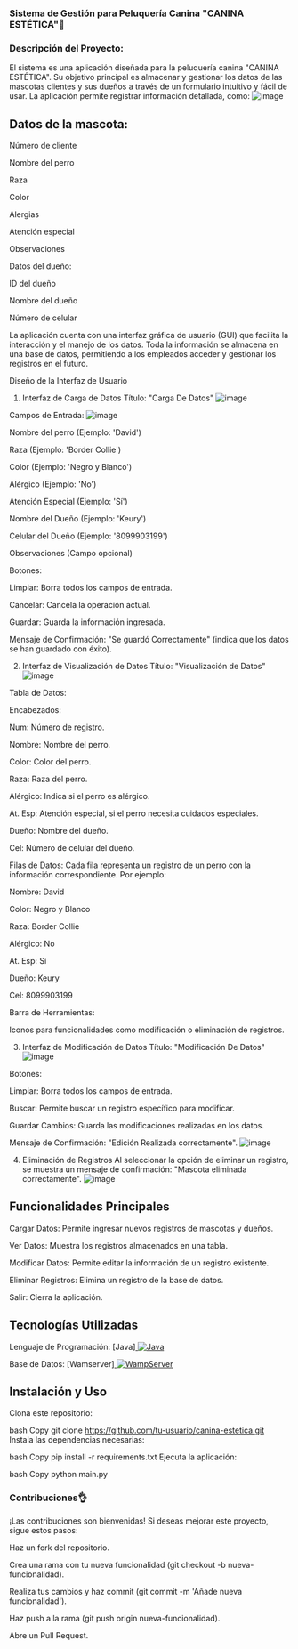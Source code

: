 ### Sistema de Gestión para Peluquería Canina "CANINA ESTÉTICA"🐩
### Descripción del Proyecto:
El sistema es una aplicación diseñada para la peluquería canina "CANINA ESTÉTICA". Su objetivo principal es almacenar y gestionar los datos de las mascotas clientes y sus dueños a través de un formulario intuitivo y fácil de usar. La aplicación permite registrar información detallada, como:
![image](https://github.com/user-attachments/assets/5777a219-3df5-4aa3-aeea-a7932f8fd089)

## Datos de la mascota:

Número de cliente

Nombre del perro

Raza

Color

Alergias

Atención especial

Observaciones

Datos del dueño:

ID del dueño

Nombre del dueño

Número de celular

La aplicación cuenta con una interfaz gráfica de usuario (GUI) que facilita la interacción y el manejo de los datos. Toda la información se almacena en una base de datos, permitiendo a los empleados acceder y gestionar los registros en el futuro.

Diseño de la Interfaz de Usuario
1. Interfaz de Carga de Datos
Título: "Carga De Datos"
![image](https://github.com/user-attachments/assets/7fe3e59d-72c3-4d2d-824d-12ffef678e87)

Campos de Entrada:
![image](https://github.com/user-attachments/assets/f0d38d48-d2a8-4fc0-840e-40ba292aee4c)

Nombre del perro (Ejemplo: 'David')

Raza (Ejemplo: 'Border Collie')

Color (Ejemplo: 'Negro y Blanco')

Alérgico (Ejemplo: 'No')

Atención Especial (Ejemplo: 'Sí')

Nombre del Dueño (Ejemplo: 'Keury')

Celular del Dueño (Ejemplo: '8099903199')

Observaciones (Campo opcional)

Botones:

Limpiar: Borra todos los campos de entrada.

Cancelar: Cancela la operación actual.

Guardar: Guarda la información ingresada.

Mensaje de Confirmación: "Se guardó Correctamente" (indica que los datos se han guardado con éxito).

2. Interfaz de Visualización de Datos
Título: "Visualización de Datos"
![image](https://github.com/user-attachments/assets/6f01f75c-c87a-4fd2-8bc5-f8cde6f29852)

Tabla de Datos:

Encabezados:

Num: Número de registro.

Nombre: Nombre del perro.

Color: Color del perro.

Raza: Raza del perro.

Alérgico: Indica si el perro es alérgico.

At. Esp: Atención especial, si el perro necesita cuidados especiales.

Dueño: Nombre del dueño.

Cel: Número de celular del dueño.

Filas de Datos: Cada fila representa un registro de un perro con la información correspondiente. Por ejemplo:

Nombre: David

Color: Negro y Blanco

Raza: Border Collie

Alérgico: No

At. Esp: Sí

Dueño: Keury

Cel: 8099903199

Barra de Herramientas:

Iconos para funcionalidades como modificación o eliminación de registros.

3. Interfaz de Modificación de Datos
Título: "Modificación De Datos"
![image](https://github.com/user-attachments/assets/4ba9b552-36f2-47b6-8148-1af7fb97d14b)

Botones:

Limpiar: Borra todos los campos de entrada.

Buscar: Permite buscar un registro específico para modificar.

Guardar Cambios: Guarda las modificaciones realizadas en los datos.

Mensaje de Confirmación: "Edición Realizada correctamente".
![image](https://github.com/user-attachments/assets/5c150196-e8fd-4df2-bcb3-1544b4cd58ea)

4. Eliminación de Registros
Al seleccionar la opción de eliminar un registro, se muestra un mensaje de confirmación: "Mascota eliminada correctamente".
![image](https://github.com/user-attachments/assets/b3f805ab-5a5b-4767-bdad-39e43e8c674c)

## Funcionalidades Principales
Cargar Datos: Permite ingresar nuevos registros de mascotas y dueños.

Ver Datos: Muestra los registros almacenados en una tabla.

Modificar Datos: Permite editar la información de un registro existente.

Eliminar Registros: Elimina un registro de la base de datos.

Salir: Cierra la aplicación.

## Tecnologías Utilizadas

Lenguaje de Programación: [Java]<a href="https://www.java.com/en/">
    <img alt="Java" src="https://img.shields.io/badge/Java-ED8B00?style=for-the-badge&logo=java&logoColor=white"/>
  </a>


Base de Datos: [Wamserver]<a href="https://www.wampserver.com/en/" target="_blank">
    <img src="https://img.shields.io/badge/WampServer-FF8800.svg?style=for-the-badge&logo=windows&logoColor=white" 
      alt="WampServer"/> 
</a>


## Instalación y Uso

Clona este repositorio:

bash
Copy
git clone https://github.com/tu-usuario/canina-estetica.git
Instala las dependencias necesarias:

bash
Copy
pip install -r requirements.txt
Ejecuta la aplicación:

bash
Copy
python main.py
### Contribuciones👌

¡Las contribuciones son bienvenidas! Si deseas mejorar este proyecto, sigue estos pasos:

Haz un fork del repositorio.

Crea una rama con tu nueva funcionalidad (git checkout -b nueva-funcionalidad).

Realiza tus cambios y haz commit (git commit -m 'Añade nueva funcionalidad').

Haz push a la rama (git push origin nueva-funcionalidad).

Abre un Pull Request.
